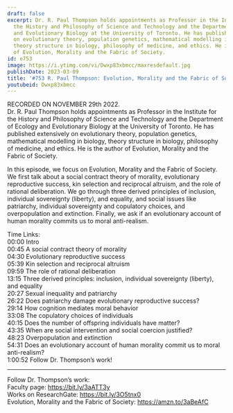 ```yaml
---
draft: false
excerpt: Dr. R. Paul Thompson holds appointments as Professor in the Institute for
  the History and Philosophy of Science and Technology and the Department of Ecology
  and Evolutionary Biology at the University of Toronto. He has published extensively
  on evolutionary theory, population genetics, mathematical modelling in biology,
  theory structure in biology, philosophy of medicine, and ethics. He is the author
  of Evolution, Morality and the Fabric of Society.
id: e753
image: https://i.ytimg.com/vi/Dwxp83xbmcc/maxresdefault.jpg
publishDate: 2023-03-09
title: '#753 R. Paul Thompson: Evolution, Morality and the Fabric of Society'
youtubeid: Dwxp83xbmcc
---
```

RECORDED ON NOVEMBER 29th 2022.  
Dr. R. Paul Thompson holds appointments as Professor in the Institute for the History and Philosophy of Science and Technology and the Department of Ecology and Evolutionary Biology at the University of Toronto. He has published extensively on evolutionary theory, population genetics, mathematical modelling in biology, theory structure in biology, philosophy of medicine, and ethics. He is the author of Evolution, Morality and the Fabric of Society.

In this episode, we focus on Evolution, Morality and the Fabric of Society. We first talk about a social contract theory of morality, evolutionary reproductive success, kin selection and reciprocal altruism, and the role of rational deliberation. We go through three derived principles of inclusion, individual sovereignty (liberty), and equality, and social issues like patriarchy, individual sovereignty and copulatory choices, and overpopulation and extinction. Finally, we ask if an evolutionary account of human morality commits us to moral anti-realism.

Time Links:  
00:00 Intro  
00:45  A social contract theory of morality  
04:30  Evolutionary reproductive success  
05:39  Kin selection and reciprocal altruism  
09:59  The role of rational deliberation  
13:15  Three derived principles: inclusion, individual sovereignty (liberty), and equality  
20:27  Sexual inequality and patriarchy  
26:22  Does patriarchy damage evolutionary reproductive success?  
29:14  How cognition mediates moral behavior  
33:08  The copulatory choices of individuals  
40:15  Does the number of offspring individuals have matter?  
43:35  When are social intervention and social coercion justified?  
48:23  Overpopulation and extinction  
54:31  Does an evolutionary account of human morality commit us to moral anti-realism?  
1:00:52  Follow Dr. Thompson’s work!

---

Follow Dr. Thompson’s work:  
Faculty page: https://bit.ly/3aATT3y  
Works on ResearchGate: https://bit.ly/3O5tnx0  
Evolution, Morality and the Fabric of Society: https://amzn.to/3aBeAfC
